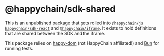 # @happychain/sdk-shared

This is an unpublished package that gets rolled into [`@happychain/js`](../packages/sdk-vanillajs)
[`happychain/sdk-react`](../packges/sdk-react) and [`@happychain/iframe`](../packages/iframe). It
exists to hold definitions that are shared between the SDK and the iframe.

This package relies on [happy-dom](https://github.com/capricorn86/happy-dom) (not HappyChain affiliated!) and [Bun](https://bun.sh/) for running tests.